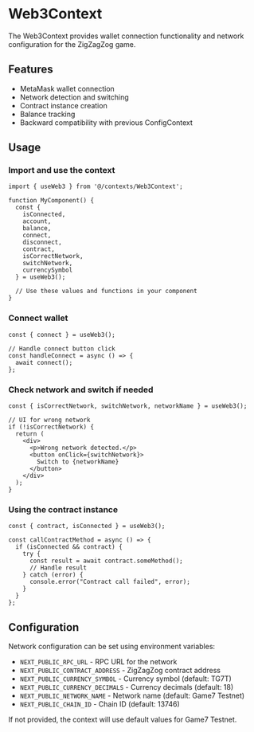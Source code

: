 # Web3Context

The Web3Context provides wallet connection functionality and network configuration for the ZigZagZog game.

## Features

- MetaMask wallet connection
- Network detection and switching
- Contract instance creation
- Balance tracking
- Backward compatibility with previous ConfigContext

## Usage

### Import and use the context

```tsx
import { useWeb3 } from '@/contexts/Web3Context';

function MyComponent() {
  const { 
    isConnected, 
    account, 
    balance, 
    connect, 
    disconnect,
    contract,
    isCorrectNetwork,
    switchNetwork,
    currencySymbol
  } = useWeb3();

  // Use these values and functions in your component
}
```

### Connect wallet

```tsx
const { connect } = useWeb3();

// Handle connect button click
const handleConnect = async () => {
  await connect();
};
```

### Check network and switch if needed

```tsx
const { isCorrectNetwork, switchNetwork, networkName } = useWeb3();

// UI for wrong network
if (!isCorrectNetwork) {
  return (
    <div>
      <p>Wrong network detected.</p>
      <button onClick={switchNetwork}>
        Switch to {networkName}
      </button>
    </div>
  );
}
```

### Using the contract instance

```tsx
const { contract, isConnected } = useWeb3();

const callContractMethod = async () => {
  if (isConnected && contract) {
    try {
      const result = await contract.someMethod();
      // Handle result
    } catch (error) {
      console.error("Contract call failed", error);
    }
  }
};
```

## Configuration

Network configuration can be set using environment variables:

- `NEXT_PUBLIC_RPC_URL` - RPC URL for the network
- `NEXT_PUBLIC_CONTRACT_ADDRESS` - ZigZagZog contract address
- `NEXT_PUBLIC_CURRENCY_SYMBOL` - Currency symbol (default: TG7T)
- `NEXT_PUBLIC_CURRENCY_DECIMALS` - Currency decimals (default: 18)
- `NEXT_PUBLIC_NETWORK_NAME` - Network name (default: Game7 Testnet)
- `NEXT_PUBLIC_CHAIN_ID` - Chain ID (default: 13746)

If not provided, the context will use default values for Game7 Testnet.
